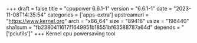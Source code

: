 +++
draft = false
title = "cpupower 6.6.1-1"
version = "6.6.1-1"
date = "2023-11-08T14:35:54"
categories = ['apps-extra']
upstreamurl = "https://www.kernel.org"
arch = "x86_64"
size = "89416"
usize = "198440"
sha1sum = "fb2380411617f1649951b18551bf63588787a64d"
depends = "['pciutils']"
+++
Kernel cpu powersaving tool